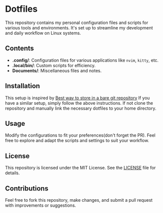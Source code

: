 # Dotfiles

This repository contains my personal configuration files and scripts for various tools and environments. It's set up to streamline my development and daily workflow on Linux systems.

## Contents

- **.config/**: Configuration files for various applications like `nvim`, `kitty`, etc.
- **.local/bin/**: Custom scripts for efficiency.
- **Documents/**: Miscellaneous files and notes.

## Installation
This setup is inspired by [Best way to store in a bare git repository](https://www.atlassian.com/git/tutorials/dotfiles)
If you have a similar setup, simply follow the above instructions.
If not clone the repository and manually link the necessary dotfiles to your home directory.

## Usage

Modify the configurations to fit your preferences(don't forget the PR). Feel free to explore and adapt the scripts and settings to suit your workflow.

## License

This repository is licensed under the MIT License. See the [LICENSE](./LICENSE) file for details.

## Contributions

Feel free to fork this repository, make changes, and submit a pull request with improvements or suggestions.
